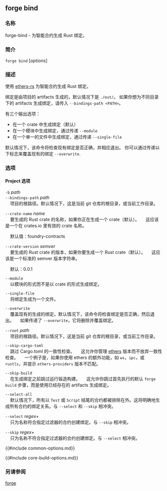 ## forge bind

### 名称

forge-bind - 为智能合约生成 Rust 绑定。

### 简介

``forge bind`` [*options*]

### 描述

使用 [ethers-rs](https://github.com/gakonst/ethers-rs) 为智能合约生成 Rust 绑定。

绑定是由项目的 artifacts 生成的，默认情况下是 `./out/`。
如果你想为不同目录下的 artifacts 生成绑定，请传入 `--bindings-path <PATH>`。

有三个输出选项：

- 在一个 crate 中生成绑定（默认）
- 在一个模块中生成绑定，通过传递 `--module`
- 在一个单一的文件中生成绑定，通过传递 `--single-file`

默认情况下，该命令将检查现有绑定是否正确，并相应退出。
你可以通过传递以下标志来覆盖现有的绑定 `--overwrite`.

### 选项

#### Project 选项

`-b` *path*  
`--bindings-path` *path*  
&nbsp;&nbsp;&nbsp;&nbsp;项目的根路径。默认情况下，这是当前 git 仓库的根目录，或当前工作目录。

`--crate-name` *name*  
&nbsp;&nbsp;&nbsp;&nbsp;要生成的 Rust crate 的名称，如果你正在生成一个 crate（默认）。
&nbsp;&nbsp;&nbsp;&nbsp;这应该是一个在 crates.io 里有效的 crate 名称。

&nbsp;&nbsp;&nbsp;&nbsp;默认值：foundry-contracts

`--crate-version` *semver*  
&nbsp;&nbsp;&nbsp;&nbsp;要生成的 Rust crate 的版本，如果你要生成一个 Rust crate（默认）。 
&nbsp;&nbsp;&nbsp;&nbsp;这应该是一个标准的 semver 版本字符串。

&nbsp;&nbsp;&nbsp;&nbsp;默认：0.0.1

`--module`  
&nbsp;&nbsp;&nbsp;&nbsp;以模块的形式而不是以 crate 的形式生成绑定。

`--single-file`  
&nbsp;&nbsp;&nbsp;&nbsp;将绑定生成为一个文件。

`--overwrite`  
&nbsp;&nbsp;&nbsp;&nbsp;覆盖现有的生成的绑定。默认情况下，该命令将检查绑定是否正确，然后退出。
&nbsp;&nbsp;&nbsp;&nbsp;如果传递了 `--overwrite`，它将删除并覆盖绑定。

`--root` *path*  
&nbsp;&nbsp;&nbsp;&nbsp;项目的根路径。默认情况下，这是当前 git 仓库的根目录，或当前工作目录。

`--skip-cargo-toml`  
&nbsp;&nbsp;&nbsp;&nbsp;跳过 Cargo.toml 的一致性检查。
&nbsp;&nbsp;&nbsp;&nbsp;这允许你管理 [ethers](https://github.com/gakonst/ethers-rs) 版本而不放弃一致性检查。
&nbsp;&nbsp;&nbsp;&nbsp;一个例子是，如果你使用 ethers 的额外功能，如 `ws`，`ipc`，或 `rustls`，并提示 `ethers-providers` 版本不匹配。

`--skip-build`  
&nbsp;&nbsp;&nbsp;&nbsp;在生成绑定之前跳过运行锻造构建。
&nbsp;&nbsp;&nbsp;&nbsp;这允许你跳过首先执行的默认 `forge build` 步骤，而是使用已经存在的 artifacts 生成绑定。

`--select-all`  
&nbsp;&nbsp;&nbsp;&nbsp;默认情况下，所有以 `Test` 或 `Script` 结尾的合约都被排除在外。这将明确地生成所有合约的绑定关系。与 `--select` 和 `--skip` 相冲突。

`--select` *regex+*  
&nbsp;&nbsp;&nbsp;&nbsp;只为名称符合指定过滤器的合约创建绑定。与 `--skip` 相冲突。

`--skip` *regex+*  
&nbsp;&nbsp;&nbsp;&nbsp;只为名称不符合指定过滤器的合约创建绑定。与 `--select` 相冲突。

{{#include common-options.md}}

{{#include core-build-options.md}}

### 另请参阅

[forge](./forge.md)
